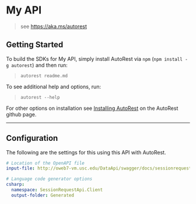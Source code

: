 ﻿# My API 
> see https://aka.ms/autorest 

## Getting Started 
To build the SDKs for My API, simply install AutoRest via `npm` (`npm install -g autorest`) and then run:
> `autorest readme.md`

To see additional help and options, run:
> `autorest --help`

For other options on installation see [Installing AutoRest](https://aka.ms/autorest/install) on the AutoRest github page.

---

## Configuration 
The following are the settings for this using this API with AutoRest.

``` yaml
# Location of the OpenAPI file
input-file: http://oweb7-vm.usc.edu/DataApi/swagger/docs/sessionrequest

# Language code generator options
csharp:
  namespace: SessionRequestApi.Client
  output-folder: Generated
```